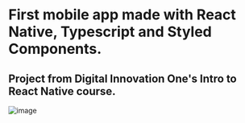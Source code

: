 # First mobile app made with React Native, Typescript and Styled Components. 
## Project from Digital Innovation One's Intro to React Native course.



![image](https://user-images.githubusercontent.com/77462373/169952356-929bf989-22f5-4e50-98a7-1e4c9f908a3c.png)

